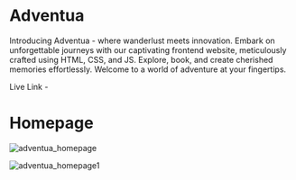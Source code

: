 # Adventua
Introducing Adventua - where wanderlust meets innovation. Embark on unforgettable journeys with our captivating frontend website, meticulously crafted using HTML, CSS, and JS. Explore, book, and create cherished memories effortlessly. Welcome to a world of adventure at your fingertips.

Live Link - 

# Homepage

![adventua_homepage](https://github.com/prabhjotschugh/Adventua/assets/64200536/b42e2de7-1c64-4bf4-914b-2d1dbdbb8b20)



![adventua_homepage1](https://github.com/prabhjotschugh/Adventua/assets/64200536/7e083426-6c8c-4055-8ffd-b74c2b37ad2e)

